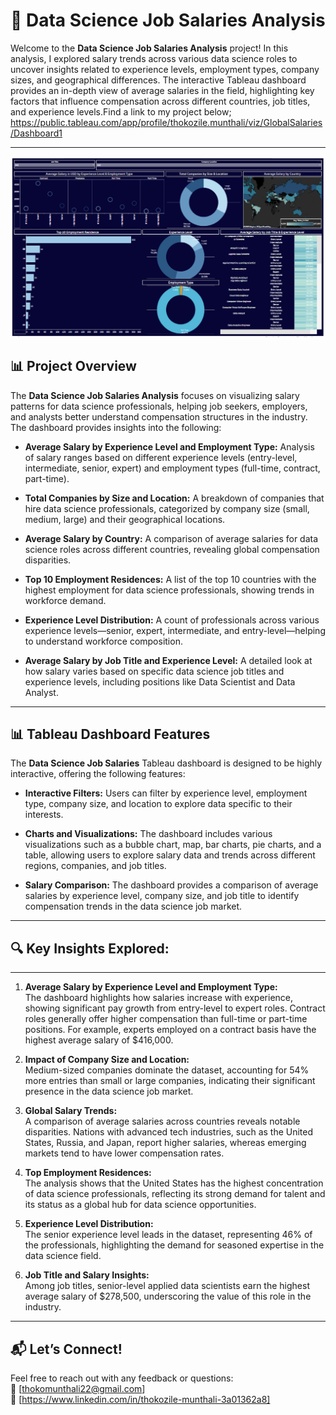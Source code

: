 # **💼 Data Science Job Salaries Analysis**

Welcome to the **Data Science Job Salaries Analysis** project! In this analysis, I explored salary trends across various data science roles to uncover insights related to experience levels, employment types, company sizes, and geographical differences. The interactive Tableau dashboard provides an in-depth view of average salaries in the field, highlighting key factors that influence compensation across different countries, job titles, and experience levels.Find a link to my project below;
https://public.tableau.com/app/profile/thokozile.munthali/viz/GlobalSalaries/Dashboard1

---




![Alt text](https://github.com/Thokozile23/Tableu-Projects/blob/82fe751fc2a4cb7dbc6a35bc36bb3fb587ceaac1/Data_Science_Job_Salaries/Employment%20analysis.png)





## **📊 Project Overview**

The **Data Science Job Salaries Analysis** focuses on visualizing salary patterns for data science professionals, helping job seekers, employers, and analysts better understand compensation structures in the industry. The dashboard provides insights into the following:

- **Average Salary by Experience Level and Employment Type:** Analysis of salary ranges based on different experience levels (entry-level, intermediate, senior, expert) and employment types (full-time, contract, part-time).
  
- **Total Companies by Size and Location:** A breakdown of companies that hire data science professionals, categorized by company size (small, medium, large) and their geographical locations.

- **Average Salary by Country:** A comparison of average salaries for data science roles across different countries, revealing global compensation disparities.

- **Top 10 Employment Residences:** A list of the top 10 countries with the highest employment for data science professionals, showing trends in workforce demand.

- **Experience Level Distribution:** A count of professionals across various experience levels—senior, expert, intermediate, and entry-level—helping to understand workforce composition.

- **Average Salary by Job Title and Experience Level:** A detailed look at how salary varies based on specific data science job titles and experience levels, including positions like Data Scientist and Data Analyst.

---

## **📊 Tableau Dashboard Features**

The **Data Science Job Salaries** Tableau dashboard is designed to be highly interactive, offering the following features:

- **Interactive Filters:** Users can filter by experience level, employment type, company size, and location to explore data specific to their interests.

- **Charts and Visualizations:** The dashboard includes various visualizations such as a bubble chart, map, bar charts, pie charts, and a table, allowing users to explore salary data and trends across different regions, companies, and job titles.

- **Salary Comparison:** The dashboard provides a comparison of average salaries by experience level, company size, and job title to identify compensation trends in the data science job market.


---

## **🔍 Key Insights Explored:**
---
1. **Average Salary by Experience Level and Employment Type:**  
   The dashboard highlights how salaries increase with experience, showing significant pay growth from entry-level to expert roles. Contract roles generally offer higher compensation than full-time or part-time positions. For example, experts employed on a contract basis have the highest average salary of $416,000.

2. **Impact of Company Size and Location:**  
   Medium-sized companies dominate the dataset, accounting for 54% more entries than small or large companies, indicating their significant presence in the data science job market.

3. **Global Salary Trends:**  
   A comparison of average salaries across countries reveals notable disparities. Nations with advanced tech industries, such as the United States, Russia, and Japan, report higher salaries, whereas emerging markets tend to have lower compensation rates.

4. **Top Employment Residences:**  
   The analysis shows that the United States has the highest concentration of data science professionals, reflecting its strong demand for talent and its status as a global hub for data science opportunities.

5. **Experience Level Distribution:**  
   The senior experience level leads in the dataset, representing 46% of the professionals, highlighting the demand for seasoned expertise in the data science field.

6. **Job Title and Salary Insights:**  
   Among job titles, senior-level applied data scientists earn the highest average salary of $278,500, underscoring the value of this role in the industry. 

--- 


## **📬 Let’s Connect!**

Feel free to reach out with any feedback or questions:  
📧 [thokomunthali22@gmail.com]  
💼 [https://www.linkedin.com/in/thokozile-munthali-3a01362a8]  

